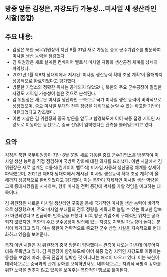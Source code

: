 ## 방중 앞둔 김정은, 자강도行 가능성…미사일 새 생산라인 시찰(종합)

## 주요 내용:
*   김정은 북한 국무위원장이 지난 8월 31일 새로 가동된 중요 군수기업소를 방문하여 미사일 생산 능력을 점검했다.
*   김 위원장은 새로 설계된 컨베이어 벨트식 미사일 자동화 생산공정 체계를 상세히 파악했다.
*   2021년 1월 제8차 당대회에서 지시된 '미사일 생산능력 확대 조성 계획'이 올해까지 성공적으로 완료되었다고 평가했다.
*   방문한 기업소의 정확한 위치는 공개되지 않았으나, 북한의 주요 군수공장이 밀집한 자강도 지역일 가능성이 높은 것으로 분석된다.
*   김 위원장은 새로운 미사일 생산라인 구축으로 국가 미사일 생산 능력이 비약적으로 성장했으며, 중요 미사일 부대의 전투 정량을 계획대로 늘릴 수 있는 확고한 기반이 마련되었다고 강조했다.
*   이번 시찰은 김 위원장의 중국 방문을 앞두고 함경북도에 이어 북중 접경 지역인 자강도로 이동하는 동선으로, 중국 진입이 임박했다는 관측을 불러일으키고 있다.

## 요약

김정은 북한 국무위원장이 지난 8월 31일 새로 가동된 중요 군수기업소를 방문하여 미사일 생산 능력을 직접 점검하며 국방력 강화에 대한 의지를 드러냈다. 이번 시찰에서 김 위원장은 새로 설계된 흐름식(컨베이어 벨트식) 미사일 자동화 생산공정 체계를 상세히 파악했으며, 2021년 제8차 당대회에서 제시된 '미사일 생산능력 확대 조성 계획'이 올해까지 성공적으로 완비되었다고 평가했다. 이는 북한이 자체적인 미사일 생산 역량을 크게 증대시켰음을 시사하며, 향후 미사일 전력 증강에 박차를 가할 것임을 예고하는 대목이다.

김 위원장은 새로운 미사일 생산라인 구축을 통해 국가적인 미사일 생산 능력이 비약적으로 성장했으며, 주요 미사일 부대들의 전투 정량을 계획대로 늘릴 수 있는 확고한 담보가 마련되었다고 언급하며 만족감을 표했다. 비록 방문 기업소의 구체적인 위치는 공개되지 않았지만, 북한의 주요 군수공장이 밀집해 있는 자강도 지역일 가능성이 높다는 분석이 제기되고 있다. 이는 북한이 전략적으로 중요한 군수 산업 시설을 지속적으로 현대화하고 있음을 보여준다.

특히 이번 시찰은 김 위원장의 중국 방문이 임박했다는 관측이 나오는 가운데 이루어져 더욱 주목받고 있다. 김 위원장이 함경북도에 이어 북중 접경 지역인 자강도로 이동하는 동선을 보임에 따라, 중국 진입이 임박한 것 아니냐는 해석이 나오고 있다. 이는 북한이 대외적으로는 중국과의 관계 강화를 모색하면서도, 내부적으로는 자위적 국방력 강화를 위한 노력을 멈추지 않고 있음을 보여주는 복합적인 행보로 풀이된다.